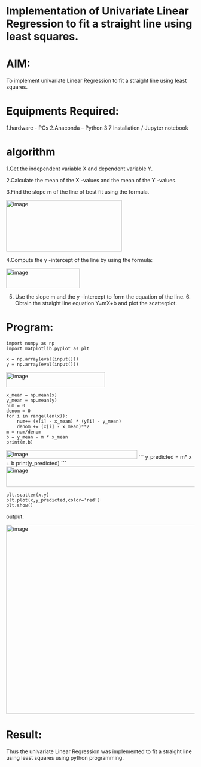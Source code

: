 # Implementation of Univariate Linear Regression to fit a straight line using least squares.
# AIM:
To implement univariate Linear Regression to fit a straight line using least squares.

# Equipments Required:
1.hardware - PCs
2.Anaconda – Python 3.7 Installation / Jupyter notebook

# algorithm
1.Get the independent variable X and dependent variable Y.

2.Calculate the mean of the X -values and the mean of the Y -values.

3.Find the slope m of the line of best fit using the formula.

<img width="309" height="137" alt="image" src="https://github.com/user-attachments/assets/4102a1b0-18cb-4d8c-b8c1-ab25ab57cbf9" />

4.Compute the y -intercept of the line by using the formula:

<img width="196" height="53" alt="image" src="https://github.com/user-attachments/assets/85555b14-ec50-4c84-8a79-ab33ef6a764e" />

5. Use the slope m and the y -intercept to form the equation of the line. 6. Obtain the straight line equation Y=mX+b and plot the scatterplot.

# Program:
```
import numpy as np 
import matplotlib.pyplot as plt 

x = np.array(eval(input()))
y = np.array(eval(input()))
```
<img width="264" height="40" alt="image" src="https://github.com/user-attachments/assets/092966db-b2a4-4b62-bc1f-ff68d94577ad" />

```
x_mean = np.mean(x)
y_mean = np.mean(y)
num = 0
denom = 0 
for i in range(len(x)):
    num+= (x[i] - x_mean) * (y[i] - y_mean)
    denom += (x[i] - x_mean)**2
m = num/denom
b = y_mean - m * x_mean
print(m,b)
```

<img width="350" height="23" alt="image" src="https://github.com/user-attachments/assets/317ac668-73d4-4d99-9100-c3c7060399b5" />
```
y_predicted = m* x + b 
print(y_predicted)
```

<img width="661" height="55" alt="image" src="https://github.com/user-attachments/assets/e5a5d0b4-6a03-4598-9a75-506fe9311329" />


```
plt.scatter(x,y)
plt.plot(x,y_predicted,color='red')
plt.show()
```
output:

<img width="687" height="504" alt="image" src="https://github.com/user-attachments/assets/5591d1f5-44c0-416a-bc02-ff3931f19b17" />




# Result:
Thus the univariate Linear Regression was implemented to fit a straight line using least squares using python programming.











